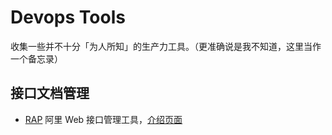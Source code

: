 
# Devops Tools

收集一些并不十分「为人所知」的生产力工具。（更准确说是我不知道，这里当作一个备忘录）

## 接口文档管理

- [RAP](https://github.com/thx/RAP) 阿里 Web 接口管理工具，[介绍页面](https://thx.github.io/RAP/index_zh.html)
